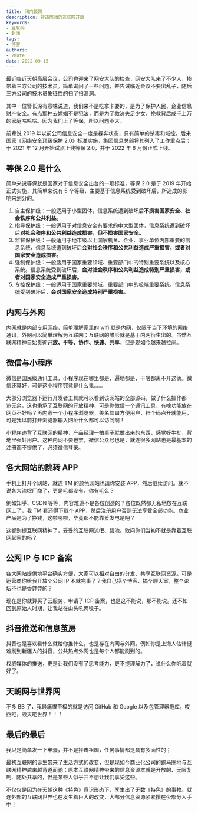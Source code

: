 ```yaml
---
title: 闭门锁网
description: 背道而驰的互联网开放
keywords:
- 互联网
- 封闭
tags: 
- 博客
authors:
- 7Wate
data: 2022-09-15
---
```

最近临近天朝高层会议，公司也迎来了网安大队的检查，网安大队来了不少人，掺带着三方公司的技术员。简单询问了一些问题，并告诫临近会议不要出乱子，随后三方公司的技术员象征性的扫了扫漏洞。

其中一位警长深有意味说道，我们来不是吃拿卡要的，是为了保护人民、企业信息财产安全。有点那种去嫖娼不是犯法，而是为了救济失足少女，挽救背后成千上万的家庭哈哈哈。因为我们上了等保，所以问题不大。

前辈说 2019 年以前公司信息安全一度是裸奔状态，只有简单的杀毒和域控。后来国家《网络安全顶级保护 2.0》标准实施，集团信息总部将其列入了工作重点后；于 2021 年 12 月开始试点上线等保 2.0，并于 2022 年 6 月份正式上线。

## 等保 2.0 是什么

简单来说等保就是国家对于信息安全出台的一项标准，等保 2.0 是于 2019 年开始正式实施，其简单来说有 5 个等级，主要基于信息系统受到破坏后，所造成的影响来划分的。

1. 自主保护级：一般适用于小型团体，信息系统遭到破坏后**不损害国家安全、社会秩序和公共利益。**
2. 指导保护级：一般适用于对信息安全有要求的中大型团体，信息系统遭到破坏后**对社会秩序和公共利益造成损害，但不损害国家安全。**
3. 监督保护级：一般适用于地市级以上国家机关、企业、事业单位内部重要的信息系统，信息系统遭到破坏后**会对社会秩序和公共利益造成严重损害，或者对国家安全造成损害。**
4. 强制保护级：一般适用于国家重要领域、重要部门中的特别重要系统以及核心系统。信息系统受到破坏后，**会对社会秩序和公共利益造成特别严重损害，或者对国家安全造成严重损害。**
5. 专控保护级：一般适用于国家重要领域、重要部门中的极端重要系统。信息系统受到破坏后，**会对国家安全造成特别严重损害。**

## 内网与外网

内网就是内部专用网络，简单理解家里的 wifi 就是内网，仅限于当下环境的网络通讯，外网可以简单理解为互联网；互联网的雏形就是基于内网衍生出的。虽然互联网精神自始贯彻**开放、平等、协作、快速、共享**，但是现如今越来越拉闸。

## 微信与小程序

微信是国民级通讯工具，小程序现在哪里都是，遍地都是，干啥都离不开这俩。微信还算好，可是这小程序究竟是什么鬼……

大部分浏览器下运行开发者工具就可以看到该网站的全部源码，做了什么操作都一览无余。这也秉承了互联网的开放精神，可是你微信一个通讯工具，有啥功能放在网页不好吗？再内嵌一个小程序浏览器，美名其曰方便用户，扫个码点开就能用，可是我以前打开浏览器输入网址什么都可以访问啊！

小程序违背了互联网的精神，产品经理一拍桌子就做出来的东西，感觉好牛批，背地里强奸用户。这种内网不要也罢，微信公众号也是，就连很多网站也是最基本的注册都不提供了，必须微信登录。

## 各大网站的跳转 APP

手机上打开个网站，就连 TM 的颜色网站也请你安装 APP，然后继续访问。就不说各大流氓厂商了，更是毛都没有，你有毛么？

例如知乎、CSDN 等等，内容难道不是各位创造的？各位既然都无私地放在互联网上了，我 TM 看还得下载个 APP，然后注册用户否则无法享受全部功能。商业产品是为了挣钱，这啦哪啦，毕竟都不能靠爱发电是吧？

这都别提互联网精神了，妥妥的互联网流氓、碧池。敢问你们当初不就是靠着互联网起家的吗？

## 公网 IP 与 ICP 备案

各大网站提供地平台确实方便，大家可以相对自由的分发、共享互联网资源。可是运营商你给我开放个公网 IP 不就完事了？我自己搭个博客，搞个聊天室，整个论坛不也是香饽饽的？

现在是你就算买了云服务、申请了 ICP 备案，也是这不能说，那不能说。还不如回到原始人时期，让我站在山头吼两嗓子。

## 抖音推送和信息茧房

抖音也是喜欢看什么就给你推什么，也是存在内网与外网。例如你是上海人估计挺难刷到新疆人的抖音，公共热点外网也是每个人都能刷到的。

权威媒体的推送，更是让我们没有了思考能力，更不提理解力了，说什么你听着就好了。

## 天朝网与世界网

不多 BB 了，我最痛恨至极的就是访问 GitHub 和 Google 以及包管理器拖库，哎西吧，毁灭吧世界！！！

## 最后的最后

我只是简单发一下牢骚，并不是抨击祖国，任何事情都是具有多面性的；

最初互联网的诞生带来了生活方式的改变，但是现如今商业化公司的跑马圈地与互联网精神越来越背道而驰；原本互联网精神带来的信息资源本就是开放的、无限复制、随处共享的，但是某些人似乎并不想让我们享受这些。

不仅仅是因为在天朝这种《特色》意识形态下，孪生出了无数《特色》的事物。就连外部的互联网世界也在发生着巨大的改变，大部分信息资源紧紧攥在少部分人手中！

